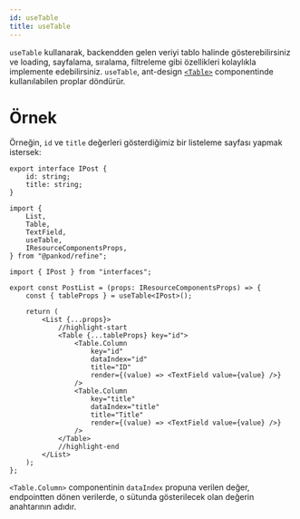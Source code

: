 ```yaml
---
id: useTable
title: useTable
---
```


`useTable` kullanarak, backendden gelen veriyi tablo halinde gösterebilirsiniz ve loading, sayfalama, sıralama, filtreleme gibi özellikleri kolaylıkla implemente edebilirsiniz. `useTable`, ant-design [`<Table>`](https://ant.design/components/table/) componentinde kullanılabilen proplar döndürür.

# Örnek

Örneğin, `id` ve `title` değerleri gösterdiğimiz bir listeleme sayfası yapmak istersek:

```tsx title="/src/interfaces/index.d.ts"
export interface IPost {
    id: string;
    title: string;
}
```

```tsx title="/src/pages/posts/list.tsx"
import {
    List,
    Table,
    TextField,
    useTable,
    IResourceComponentsProps,
} from "@pankod/refine";

import { IPost } from "interfaces";

export const PostList = (props: IResourceComponentsProps) => {
    const { tableProps } = useTable<IPost>();

    return (
        <List {...props}>
            //highlight-start
            <Table {...tableProps} key="id">
                <Table.Column
                    key="id"
                    dataIndex="id"
                    title="ID"
                    render={(value) => <TextField value={value} />}
                />
                <Table.Column
                    key="title"
                    dataIndex="title"
                    title="Title"
                    render={(value) => <TextField value={value} />}
                />
            </Table>
            //highlight-end
        </List>
    );
};
```

`<Table.Column>` componentinin `dataIndex` propuna verilen değer, endpointten dönen verilerde, o sütunda gösterilecek olan değerin anahtarının adıdır. 

